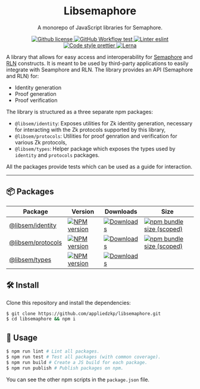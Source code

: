 <p align="center">
    <h1 align="center">
        Libsemaphore
    </h1>
    <p align="center">A monorepo of JavaScript libraries for Semaphore.</p>
</p>

<p align="center">
    <a href="https://github.com/appliedzkp/libsemaphore/blob/master/LICENSE">
        <img alt="Github license" src="https://img.shields.io/github/license/appliedzkp/libsemaphore.svg?style=flat-square">
    </a>
    <a href="https://github.com/appliedzkp/libsemaphore/actions?query=workflow%3Atest">
        <img alt="GitHub Workflow test" src="https://img.shields.io/github/workflow/status/appliedzkp/libsemaphore/test?label=test&style=flat-square&logo=github">
    </a>
    <a href="https://eslint.org/">
        <img alt="Linter eslint" src="https://img.shields.io/badge/linter-eslint-8080f2?style=flat-square&logo=eslint">
    </a>
    <a href="https://prettier.io/">
        <img alt="Code style prettier" src="https://img.shields.io/badge/code%20style-prettier-f8bc45?style=flat-square&logo=prettier">
    </a>
    <a href="https://lerna.js.org/">
        <img alt="Lerna" src="https://img.shields.io/badge/maintained%20with-lerna-8f6899.svg?style=flat-square">
    </a>
</p>

A library that allows for easy access and interoperability for [Semaphore](https://semaphore.appliedzkp.org/) and [RLN](https://medium.com/privacy-scaling-explorations/rate-limiting-nullifier-a-spam-protection-mechanism-for-anonymous-environments-bbe4006a57d) constructs. It is meant to be used by third-party applications to easily integrate with Seamphore and RLN. The library provides an API (Semaphore and RLN) for:

- Identity generation
- Proof generation
- Proof verification

The library is structured as a three separate npm packages:

- `@libsem/identity`: Exposes utilities for Zk identity generation, necessary for interacting with the Zk protocols supported by this library,
- `@libsem/protocols`: Utilities for proof genration and verification for various Zk protocols,
- `@libsem/types`: Helper package which exposes the types used by `identity` and `protocols` packages.

All the packages provide tests which can be used as a guide for interaction.

---

## 📦 Packages

<table>
    <th>Package</th>
    <th>Version</th>
    <th>Downloads</th>
    <th>Size</th>
    <tbody>
        <tr>
            <td>
                <a href="https://github.com/appliedzkp/libsemaphore/tree/master/packages/identity">
                    @libsem/identity
                </a>
            </td>
            <td>
                <!-- NPM version -->
                <a href="https://npmjs.org/package/@libsem/identity">
                    <img src="https://img.shields.io/npm/v/@libsem/identity.svg?style=flat-square" alt="NPM version" />
                </a>
            </td>
            <td>
                <!-- Downloads -->
                <a href="https://npmjs.org/package/@libsem/identity">
                    <img src="https://img.shields.io/npm/dm/@libsem/identity.svg?style=flat-square" alt="Downloads" />
                </a>
            </td>
            <td>
                <!-- Size -->
                <a href="https://bundlephobia.com/package/@libsem/identity">
                    <img src="https://img.shields.io/bundlephobia/minzip/@libsem/identity" alt="npm bundle size (scoped)" />
                </a>
            </td>
        </tr>
        <tr>
            <td>
                <a href="https://github.com/appliedzkp/libsemaphore/tree/master/packages/protocols">
                    @libsem/protocols
                </a>
            </td>
            <td>
                <!-- NPM version -->
                <a href="https://npmjs.org/package/@libsem/protocols">
                    <img src="https://img.shields.io/npm/v/@libsem/protocols.svg?style=flat-square" alt="NPM version" />
                </a>
            </td>
            <td>
                <!-- Downloads -->
                <a href="https://npmjs.org/package/@libsem/protocols">
                    <img src="https://img.shields.io/npm/dm/@libsem/protocols.svg?style=flat-square" alt="Downloads" />
                </a>
            </td>
            <td>
                <!-- Size -->
                <a href="https://bundlephobia.com/package/@libsem/protocols">
                    <img src="https://img.shields.io/bundlephobia/minzip/@libsem/protocols" alt="npm bundle size (scoped)" />
                </a>
            </td>
        </tr>
        <tr>
            <td>
                <a href="https://github.com/appliedzkp/libsemaphore/tree/master/packages/types">
                    @libsem/types
                </a>
            </td>
            <td>
                <!-- NPM version -->
                <a href="https://npmjs.org/package/@libsem/types">
                    <img src="https://img.shields.io/npm/v/@libsem/types.svg?style=flat-square" alt="NPM version" />
                </a>
            </td>
            <td>
                <!-- Downloads -->
                <a href="https://npmjs.org/package/@libsem/types">
                    <img src="https://img.shields.io/npm/dm/@libsem/types.svg?style=flat-square" alt="Downloads" />
                </a>
            </td>
            <td>
                <!-- Size -->
            </td>
        </tr>
    <tbody>
</table>

## 🛠 Install

Clone this repository and install the dependencies:

```bash
$ git clone https://github.com/appliedzkp/libsemaphore.git
$ cd libsemaphore && npm i
```

## 📜 Usage

```bash
$ npm run lint # Lint all packages.
$ npm run test # Test all packages (with common coverage).
$ npm run build # Create a JS build for each package.
$ npm run publish # Publish packages on npm.
```

You can see the other npm scripts in the `package.json` file.

